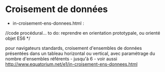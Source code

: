 Croisement de données
==================

* in-croisement-ens-donnees.html :

//code procédural…
	to do: reprendre en orientation prototypale, ou orienté objet ES6 */

 pour navigateurs standards, croisement d'ensembles de données présentées dans un tableau horizontal ou vertical, avec paramétrage du nombre d'ensembles référents - jusqu'à 6 - voir aussi http://www.equatorium.net/e1/in-croisement-ens-donnees.html
